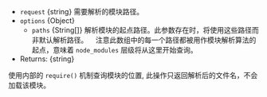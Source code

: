 <!-- YAML
added: v0.3.0
changes:
  - version: v8.9.0
    pr-url: https://github.com/nodejs/node/pull/16397
    description: The `paths` option is now supported.
-->

* `request` {string} 需要解析的模块路径。
* `options` {Object}
  * `paths` {String[]} 解析模块的起点路径。此参数存在时，将使用这些路径而非默认解析路径。
    注意此数组中的每一个路径都被用作模块解析算法的起点，意味着 `node_modules` 层级将从这里开始查询。
* Returns: {string}

使用内部的 `require()` 机制查询模块的位置,
此操作只返回解析后的文件名，不会加载该模块。

